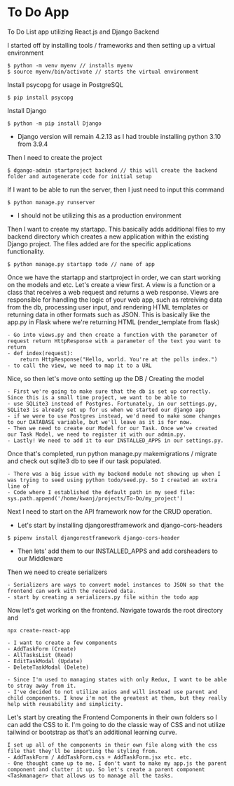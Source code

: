 # To Do App
To Do List app utilizing React.js and Django Backend

I started off by installing tools / frameworks and then setting up a virtual environment
```
$ python -m venv myenv // installs myenv
$ source myenv/bin/activate // starts the virtual environment
```

Install psycopg for usage in PostgreSQL
```
$ pip install psycopg
```

Install Django
```
$ python -m pip install Django
```
- Django version will remain 4.2.13 as I had trouble installing python 3.10 from 3.9.4

Then I need to create the project
```
$ dgango-admin startproject backend // this will create the backend folder and autogenerate code for initial setup
```

If I want to be able to run the server, then I just need to input this command
```
$ python manage.py runserver
```
- I should not be utilizing this as a production environment

Then I want to create my startapp. This basically adds additional files to my backend directory which creates a new application
within the existing Django project. The files added are for the specific applications functionality.
```
$ python manage.py startapp todo // name of app
```

Once we have the startapp and startproject in order, we can start working on the models and etc. Let's create a view first.
A view is a function or a class that receives a web request and returns a web response. Views are responsible for handling the logic
of your web app, such as retreiving data from the db, processing user input, and rendering HTML templates or returning data in other 
formats such as JSON. This is basically like the app.py in Flask where we're returning HTML (render_template from flask)
```
- Go into views.py and then create a function with the parameter of request return HttpResponse with a parameter of the text you want to return
- def index(request):
    return HttpResponse("Hello, world. You're at the polls index.")
- to call the view, we need to map it to a URL
```

Nice, so then let's move onto setting up the DB / Creating the model 
```
- First we're going to make sure that the db is set up correctly. Since this is a small time project, we want to be able to 
- use SQLite3 instead of Postgres. Fortunately, in our settings.py, SQLite3 is already set up for us when we started our django app
- if we were to use Postgres instead, we'd need to make some changes to our DATABASE variable, but we'll leave as it is for now.
- Then we need to create our Model for our Task. Once we've created our Task Model, we need to register it with our admin.py.
- Lastly! We need to add it to our INSTALLED_APPS in our settings.py.
```

Once that's completed, run python manage.py makemigrations / migrate and check out sqlite3 db to see if our task populated.
```
- There was a big issue with my backend module not showing up when I was trying to seed using python todo/seed.py. So I created an extra line of
- Code where I established the default path in my seed file: sys.path.append('/home/kwanj/projects/To-Do/my_project') 
```

Next I need to start on the API framework now for the CRUD operation.
- Let's start by installing djangorestframework and django-cors-headers
```
$ pipenv install djangorestframework django-cors-header
```
- Then lets' add them to our INSTALLED_APPS and add corsheaders to our Middleware

Then we need to create serializers
```
- Serializers are ways to convert model instances to JSON so that the frontend can work with the received data.
- start by creating a serializers.py file within the todo app
```

Now let's get working on the frontend. Navigate towards the root directory and 
```
npx create-react-app 

- I want to create a few components
- AddTaskForm (Create)
- AllTasksList (Read)
- EditTaskModal (Update)
- DeleteTaskModal (Delete)

- Since I'm used to managing states with only Redux, I want to be able to stray away from it. 
- I've decided to not utilize axios and will instead use parent and child components. I know i'm not the greatest at them, but they really help with reusability and simplicity. 
```

Let's start by creating the Frontend Components in their own folders so I can add the CSS to it. I'm going to do the classic way of CSS
and not utilize tailwind or bootstrap as that's an additional learning curve. 

```
I set up all of the components in their own file along with the css file that they'll be importing the styling from. 
- AddTaskForm / AddTaskForm.css + AddTaskForm.jsx etc. etc.
- One thought came up to me. I don't want to make my app.js the parent component and clutter it up. So let's create a parent component <Taskmanager> that allows us to manage all the tasks. 

```


